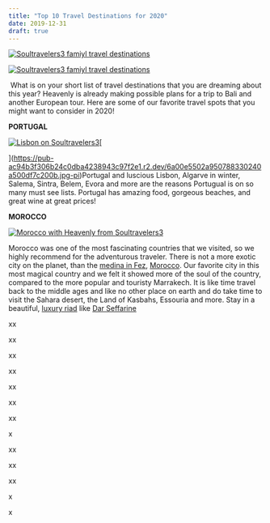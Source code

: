 ```yaml
---
title: "Top 10 Travel Destinations for 2020"
date: 2019-12-31
draft: true
---
```


[![Soultravelers3 famiyl travel destinations ](https://pub-ac94b3f306b24c0dba4238943c97f2e1.r2.dev/6a00e5502a950788330240a4dc3895200d.jpg "Soultravelers3 famiyl travel destinations ")](https://pub-ac94b3f306b24c0dba4238943c97f2e1.r2.dev/6a00e5502a950788330240a4dc3895200d.jpg-pi)  
  
  
  
  

<!--more-->  
[![Soultravelers3 famiyl travel destinations ](https://pub-ac94b3f306b24c0dba4238943c97f2e1.r2.dev/6a00e5502a950788330240a4b30578200c.jpg "Soultravelers3 famiyl travel destinations ")](https://pub-ac94b3f306b24c0dba4238943c97f2e1.r2.dev/6a00e5502a950788330240a4b30578200c.jpg-pi)  
  
 What is on your short list of travel destinations that you are dreaming about this year? Heavenly is already making possible plans for a trip to Bali and another European tour. Here are some of our favorite travel spots that you might want to consider in 2020!  
  
**PORTUGAL**  
  
[](https://pub-ac94b3f306b24c0dba4238943c97f2e1.r2.dev/6a00e5502a950788330240a500df7c200b.jpg-pi)[![Lisbon on Soultravelers3](https://pub-ac94b3f306b24c0dba4238943c97f2e1.r2.dev/6a00e5502a950788330240a4b30c99200c.jpg "Lisbon on Soultravelers3")](https://pub-ac94b3f306b24c0dba4238943c97f2e1.r2.dev/6a00e5502a950788330240a4b30c99200c.jpg-pi)[  
  
](https://pub-ac94b3f306b24c0dba4238943c97f2e1.r2.dev/6a00e5502a950788330240a500df7c200b.jpg-pi)Portugal and luscious Lisbon, Algarve in winter, Salema, Sintra, Belem, Evora and more are the reasons Portugual is on so many must see lists. Portugal has amazing food, gorgeous beaches, and great wine at great prices!   
  
  
**MOROCCO**  
  
  
[![Morocco with Heavenly from Soultravelers3](https://pub-ac94b3f306b24c0dba4238943c97f2e1.r2.dev/6a00e5502a950788330240a4dc3a74200d.jpg "Morocco with Heavenly from Soultravelers3")](https://pub-ac94b3f306b24c0dba4238943c97f2e1.r2.dev/6a00e5502a950788330240a4dc3a74200d.jpg-pi)  
  
Morocco was one of the most fascinating countries that we visited, so we highly recommend for the adventurous traveler. There is not a more exotic city on the planet, than the [medina in Fez](https://pub-ac94b3f306b24c0dba4238943c97f2e1.r2.dev/2007/03/fez.html "Fez medina"), [Morocco](https://pub-ac94b3f306b24c0dba4238943c97f2e1.r2.dev/morocco/page/2/ "Morocco travel tips"). Our favorite city in this most magical country and we felt it showed more of the soul of the country, compared to the more popular and touristy Marrakech. It is like time travel back to the middle ages and like no other place on earth and do take time to visit the Sahara desert, the Land of Kasbahs, Essouria and more. Stay in a beautiful, [luxury riad](https://pub-ac94b3f306b24c0dba4238943c97f2e1.r2.dev/2007/04/number-1-riad.html "luxuy riad in Morocco") like [Dar Seffarine](https://pub-ac94b3f306b24c0dba4238943c97f2e1.r2.dev/2007/03/dar-seffarine.html#more "dar-seffarine riad in Fez morocco") 

xx

xx

xx

xx

xx

xx

xx

x

xx

xx

xx

x

x
